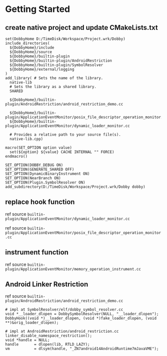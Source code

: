# Getting Started

## create native project and update CMakeLists.txt

```
set(DobbyHome D:/TimeDisk/Workspace/Project.wrk/Dobby)
include_directories(
  ${DobbyHome}/include
  ${DobbyHome}/source
  ${DobbyHome}/builtin-plugin
  ${DobbyHome}/builtin-plugin/AndroidRestriction
  ${DobbyHome}/builtin-plugin/SymbolResolver
  ${DobbyHome}/external/logging
)
add_library( # Sets the name of the library.
  native-lib
  # Sets the library as a shared library.
  SHARED

  ${DobbyHome}/builtin-plugin/AndroidRestriction/android_restriction_demo.cc

  ${DobbyHome}/builtin-plugin/ApplicationEventMonitor/posix_file_descriptor_operation_monitor.cc
  ${DobbyHome}/builtin-plugin/ApplicationEventMonitor/dynamic_loader_monitor.cc

  # Provides a relative path to your source file(s).
  native-lib.cpp)

macro(SET_OPTION option value)
  set(${option} ${value} CACHE INTERNAL "" FORCE)
endmacro()

SET_OPTION(DOBBY_DEBUG ON)
SET_OPTION(GENERATE_SHARED OFF)
SET_OPTION(DynamicBinaryInstrument ON)
SET_OPTION(NearBranch ON)
SET_OPTION(Plugin.SymbolResolver ON)
add_subdirectory(D:/TimeDisk/Workspace/Project.wrk/Dobby dobby)
```

## replace hook function

ref source `builtin-plugin/ApplicationEventMonitor/dynamic_loader_monitor.cc`

ref source `builtin-plugin/ApplicationEventMonitor/posix_file_descriptor_operation_monitor.cc`

## instrument function

ref source `builtin-plugin/ApplicationEventMonitor/memory_operation_instrument.cc`

## Android Linker Restriction

ref source `builtin-plugin/AndroidRestriction/android_restriction_demo.cc`

```
# impl at SymbolResolver/elf/dobby_symbol_resolver.cc
void *__loader_dlopen = DobbySymbolResolver(NULL, "__loader_dlopen");
DobbyHook((void *)__loader_dlopen, (void *)fake_loader_dlopen, (void **)&orig_loader_dlopen);
```

```
# impl at AndroidRestriction/android_restriction.cc
linker_disable_namespace_restriction();
void *handle = NULL;
handle       = dlopen(lib, RTLD_LAZY);
vm           = dlsym(handle, "_ZN7android14AndroidRuntime7mJavaVME");
```
